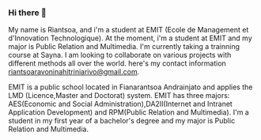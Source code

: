 ### Hi there 👋

My name is Riantsoa, and i'm a student at EMIT (Ecole de Management et d'Innovation Technologique).
At the moment, i'm a student at EMIT and my major is Public Relation and Multimedia.
I'm currently taking a trainning course at Sayna.
I am looking to collaborate on various projects with different methods all over the world.
here's my contact information riantsoaravoninahitriniarivo@gmail.com.

EMIT is a public school located in Fianarantsoa Andrainjato and applies the LMD (Licence,Master and Doctorat) system.
EMIT has three majors: AES(Economic and Social Administration),DA2II(Internet and Intranet Application Development) and RPM(Public Relation and Multimedia).
I'm a student in my first year of a bachelor's degree and my major is Public Relation and Multimedia. 
